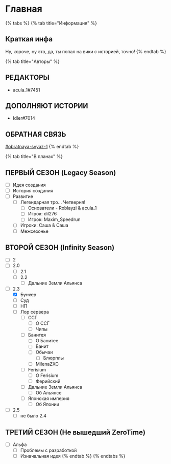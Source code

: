# Главная

{% tabs %}
{% tab title="Информация" %}

## Краткая инфа

Ну, короче, ну это, да, ты попал на вики с историей, точно!
{% endtab %}

{% tab title="Авторы" %}

## РЕДАКТОРЫ

- acula_1#7451

## ДОПОЛНЯЮТ ИСТОРИИ

- Idler#7014

## ОБРАТНАЯ СВЯЗЬ

[#obratnaya-svyaz-1](./#obratnaya-svyaz-1 "mention")
{% endtab %}

{% tab title="В планах" %}

## ПЕРВЫЙ СЕЗОН (Legacy Season)

- [ ] Идея создания
- [ ] История создания
- [ ] Развитие
  - [ ] Легендарная тро... Четверня!
    - [ ] Основатели - Roblayzi & acula_1
    - [ ] Игрок: dil276
    - [ ] Игрок: Maxim_Speedrun
  - [ ] Игроки: Саша & Саша
  - [ ] Межсезонье

## ВТОРОЙ СЕЗОН (Infinity Season)

- [ ] 2
- [ ] 2.0
  - [ ] 2.1
  - [ ] 2.2
    - [ ] Дальние Земли Альянса
- [ ] 2.3
  - [x] ~~Бункер~~
  - [ ] Суд
  - [ ] НП
  - [ ] Лор сервера
    - [ ] ССГ
      - [ ] О ССГ
      - [ ] Чипы
    - [ ] Банитея
      - [ ] О Банитее
      - [ ] Банит
      - [ ] Обычаи
        - [ ] Блюрплы
      - [ ] MilenaZXC
    - [ ] Ferisium
      - [ ] О Ferisium
      - [ ] Ферийский
    - [ ] Дальние Земли Альянса
      - [ ] Об Альянсе
    - [ ] Японская империя
      - [ ] Об Японии
- [ ] 2.5
  - [ ] не было 2.4

## ТРЕТИЙ СЕЗОН (Не вышедший ZeroTime)

- [ ] Альфа
  - [ ] Проблемы с разработкой
  - [ ] Изначальная идея
        {% endtab %}
        {% endtabs %}
